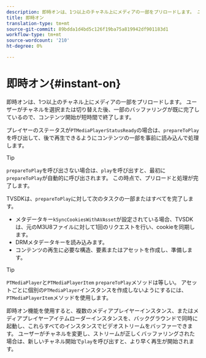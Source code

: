 ```yaml
---
description: 即時オンは、1つ以上のチャネル上にメディアの一部をプリロードします。 ユーザーがチャネルを選択または切り替えた後、一部のバッファリングが既に完了しているので、コンテンツ開始が短時間で終了します。
title: 即時オン
translation-type: tm+mt
source-git-commit: 89bdda1d4bd5c126f19ba75a819942df901183d1
workflow-type: tm+mt
source-wordcount: '210'
ht-degree: 0%

---
```



# 即時オン{#instant-on}

即時オンは、1つ以上のチャネル上にメディアの一部をプリロードします。 ユーザーがチャネルを選択または切り替えた後、一部のバッファリングが既に完了しているので、コンテンツ開始が短時間で終了します。

プレイヤーのステータスが`PTMediaPlayerStatusReady`の場合は、`prepareToPlay`を呼び出して、後で再生できるようにコンテンツの一部を事前に読み込んで処理します。

>[!TIP]
>
>`prepareToPlay`を呼び出さない場合は、`play`を呼び出すと、最初に`prepareToPlay`が自動的に呼び出されます。 この時点で、プリロードと処理が完了します。

TVSDKは、`prepareToPlay`に対して次のタスクの一部またはすべてを完了します。

* メタデータキー`kSyncCookiesWithAVAsset`が設定されている場合、TVSDKは、元のM3U8ファイルに対して1回のリクエストを行い、cookieを同期します。
* DRMメタデータキーを読み込みます。
* コンテンツの再生に必要な構造、要素またはアセットを作成し、準備します。

>[!TIP]
>
>`PTMediaPlayer`と`PTMediaPlayerItem` `prepareToPlay`メソッドは等しい。 アセットごとに個別の`PTMediaPlayer`インスタンスを作成しないようにするには、`PTMediaPlayerItem`メソッドを使用します。

即時オン機能を使用すると、複数のメディアプレイヤーインスタンス、またはメディアプレイヤーアイテムローダーインスタンスを、バックグラウンドで同時に起動し、これらすべてのインスタンスでビデオストリームをバッファーできます。 ユーザーがチャネルを変更し、ストリームが正しくバッファリングされた場合は、新しいチャネル開始で`play`を呼び出すと、より早く再生が開始されます。